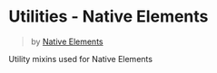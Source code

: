 # Utilities - Native Elements
> by [Native Elements](https://github.com/equinusocio/native-elements)

Utility mixins used for Native Elements